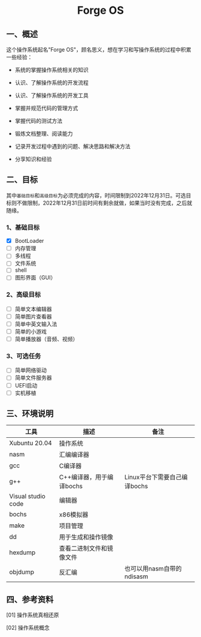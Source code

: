 # <h1 align="center">Forge OS</h1>

## 一、概述

这个操作系统起名"Forge OS"，顾名思义，想在学习和写操作系统的过程中积累一些经验：

* 系统的掌握操作系统相关的知识

* 认识、了解操作系统的开发流程

* 认识、了解操作系统的开发工具

* 掌握并规范代码的管理方式

* 掌握代码的测试方法

* 锻炼文档整理、阅读能力

* 记录开发过程中遇到的问题、解决思路和解决方法

* 分享知识和经验

## 二、目标

其中`基础目标`和`高级目标`为必须完成的内容，时间限制到2022年12月31日。可选目标则不做限制，2022年12月31日前时间有剩余就做，如果当时没有完成，之后就随缘。

### 1、基础目标

* [x] BootLoader
* [ ] 内存管理
* [ ] 多线程
* [ ] 文件系统
* [ ] shell
* [ ] 图形界面（GUI）

### 2、高级目标

* [ ] 简单文本编辑器
* [ ] 简单图片查看器
* [ ] 简单中英文输入法
* [ ] 简单的小游戏
* [ ] 简单播放器（音频、视频）

### 3、可选任务

* [ ] 简单网络驱动
* [ ] 简单文件服务器
* [ ] UEFI启动
* [ ] 实机移植

## 三、环境说明

| 工具                 | 描述               | 备注                  |
| ------------------ | ---------------- | ------------------- |
| Xubuntu 20.04      | 操作系统             |                     |
| nasm               | 汇编编译器            |                     |
| gcc                | C编译器             |                     |
| g++                | C++编译器，用于编译bochs | Linux平台下需要自己编译bochs |
| Visual studio code | 编辑器              |                     |
| bochs              | x86模拟器           |                     |
| make               | 项目管理             |                     |
| dd                 | 用于生成和操作镜像        |                     |
| hexdump            | 查看二进制文件和镜像文件     |                     |
| objdump            | 反汇编              | 也可以用nasm自带的ndisasm  |

## 四、参考资料

[01] 操作系统真相还原

[02] 操作系统概念